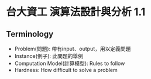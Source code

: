 # 台大資工 演算法設計與分析 1.1

## Terminology
 - Problem(問題): 帶有input、output，用以定義問題
 - Instance(例子): 此問題的舉例
 - Computation Model(計算模型): Rules to follow
 - Hardness: How difficult to solve a problem